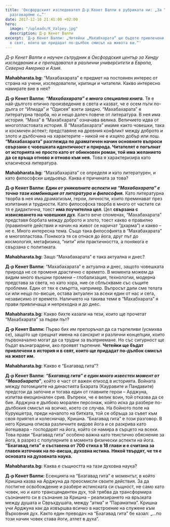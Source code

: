 ```yaml
---
title: 'Оксфордският изследовател Д-р Кенет Валпи в рубриката ни: „За “Махабхарата”
  разговаряме с…”'
date: 2017-12-18 21:41:00 +02:00
hero:
  image: "/uploads/K_Valpey.jpg"
  description: Д-р Кенет Валпи
excerpt: 'Д-р Кенет Валпи: „Четейки „Махабхарата“ ще бъдете привлечени в история и
  в свят, които ще придадат по-дълбок смисъл на живота ви.“'
---
```


*Д-р Кенет Валпи е научен сътрудник в Оксфордския център за Хинду изследвания и е преподавател в различни университети в Европа, Северна Америка и Азия.*


**Mahabharata.bg:** “Махабахарата” е предмет на постоянен интерес от страна на учени, изследователи, критици и читатели. Какво интересно намирате вие в нея?

**Д-р Кенет Валпи:** ***“Махабахарата” е много специална книга.*** Тя е най-дългото епично произведение в света и казват, че е осем пъти по-дълга от “Илиада” и “Одисея” взети заедно.  “Махабахарата” е литературна творба, но и нещо далеч повече от литература. В нея има история. “Маха” в “Махабхарата” означава велика. Величието идва от многопластовата история. В “Махабахарата” имаме както човешки, така и космичен аспект; представяне на древния конфликт между доброто и злото и дълбочина на характерите – никой не е изцяло добър или лош. **“Махабахарата” разглежда по драматичен начин основните въпроси свързани с човешката идентичност и природа. Читателят е погълнат от историята не просто като от обикновен роман, той има желанието да се връща отново и отново към нея.** Това я характеризира като класическа литература.

**Mahabharata.bg:** “Махабахарата” се определя и като литературен, и като философски шедьовър. Каква е причината за това?

**Д-р Кенет Валпи:**  ***Един от уникалните аспекти на “Махабахарата” е точно тази комбинация от литература и философия.*** Като литературна творба в нея има драматизъм, герои, личности, които преминават през изпитания и трудности. Като философска творба в много от частите си тя е дидактична, тоест **има поучителна цел**. Цел **свързана с извисяването на човешкия дух**. Както вече споменах, “Махабахарата” представя борбата между доброто и злото, тоест какво е правилно (правилните действия и начин на живот се наричат “дхарма”) и какво – не е.  Много интересна тема. Също така философията в “Махабахарата” е многопластова. Понякога тя се отнася до йога, друг път до космология, метафизика, “нити” или практичността, а понякога е свързана с политиката.

**Mahabharata.bg:** Защо “Махабахарата” е така актуална и днес?

**Д-р Кенет Валпи:** “Махабахарата” е актуална и днес, защото човешката природа не се променя драстично с времето. В момента можем да видим много външни промени – глобализация, технологии, модерна представа за света, но като хора, ние се сблъскваме със същите проблеми. Един от тях е смъртта, например. Въпросът дали сме телата си или нещо по-висше, остава актуален за всеки един от нас и сега, независимо от времето. Наличието на такива теми в “Махабхарата” я прави привличаща и непреходна и до днес.

**Mahabharata.bg:**  Какво бихте казали на тези, които ще прочетат “Махабхарата” за първи път?

**Д-р Кенет Валпи:** Първо бих им препоръчал да са търпеливи (усмихва се), защото ще срещнат имена на санскрит и различни концепции, които първоначално могат да са трудни за възприемане. Но със сигурност ще бъдат възнаградени, ако проявят търпение. **Четейки ще бъдат привлечени в история и в свят, които ще придадат по-дълбок смисъл на живот им.**

**Mahabharata.bg:**  Какво е “Бхагавад гита”?

**Д-р Кенет Валпи:** ***“Бхагавад гита” е един много известен момент от “Махабхарата”***, който е част от важен епизод в историята. Войната между потомциите на династията Бхарата (Кауравите и Пандавите) предстои да започне и тогава един от главните герои – Арджуна, изпитва емоционален срив. Въпреки, че е велик воин, той отказва да се бие. Арджуна е дълбоко морален персонаж, който иска да разбере по-дълбокия смисъл на всичко, което се случва. На бойното поле на Курукшетра, преди началото на битката, той се обръща за съвет към своя приятел и колесничар, Кришна. “Бхагавад гита” е този разговор. В него Кришна описва различните видове йога и се разкрива като йогешвара -  господарят на йога, който се намира в сърцето на всеки. Това прави “Бхагавад гита” особено важна като теистично обяснение за йога, в разрез с популярните в момента физически аспекти на йога. **“Бхагавад гита” е съставена от 700 стиха в 18 глави и е считана за главен източник на по-висша, духовна истина. Някой твърдят, че тя е основата на духовната наука.**

**Mahabharata.bg:** Каква е същността на тази духовна наука?

**Д-р Кенет Валпи:** Есенцията на “Бхагавад гита” е моментът, в който Кришна казва на Арджуна да преосмисли своите действия. За да постигне освобождение и разбере истинската си същност, не само като човек, но и като трансцендентен дух, той трябва да трансформира съзнанието си в съзнание за Кришна – реализирането на връзката между душата и Свръхдушата, между “атма” и “Параматма”. Кришна учи Арджуна как да извършва всичко в настроение на служене към Върховния дух. Както един преводач на “Бхагавад гита” бе казал: „…по този начин човек става йоги, атлет в духа“.